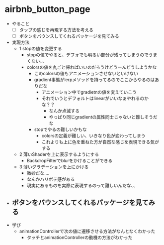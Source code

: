 # airbnb_button_page

- やること
  - [ ] タップの感じを再現する方法を考える
  - [ ] ボタンをバウンスしてくれるパッケージを見てみる 
- 実現方法
  - 1 stopの値を変更する
    - stopの値でやると、デフォでも明るい部分が残ってしまうのでうまくない、、
    - colorsの値を丸ごと帰ればいいのだろうけどうーんどうしようかな
      - このcolorsの値もアニメーションさせないといけない
      - gradient事態がlerpメソッドを持ってるのでここからやるのはありだな
        - アニメーション中でgradietnの値を変えていこう
        - それでいうとデフォルトはlinearがいいなぁやれるのかな？？
          - なんか点滅する
          - やっぱり同じgradientの属性同士じゃないと難しそうだな
      - stopでやるの難しいかもな
        - colorsの定義が難しい、いきなり色が変わってしまう
        - これよりも上に色を重ねた方が自然な感じを表現できる気がする
  - 2 薄いShaderを上に表示するようにする
    - BackdropFilterでblurをかけることができる
  - 3 薄いグラデーションを上にかける
    - 微妙だな....
    - なんかハリボテ感がある
    - 現実にあるものを実際に表現するのって難しいんだな、、
- ボタンをバウンスしてくれるパッケージを見てみる
  - 
- 学び
  - animationControllerで次の値に遷移させる方法がなんとなくわかった
    - タッチとanimationControllerの動機の方法がわかった
